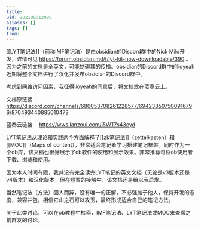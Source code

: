 ```yaml
---
title: 
uid: 202108012020
aliases: []
tags: []
from: 
---
```

[[LYT笔记法]]（前称IMF笔记法）是由obsidian的Discord群中的Nick Milo开发，详情可见 https://forum.obsidian.md/t/lyt-kit-now-downloadable/390 。因为之前的文档是全英文，可能妨碍其的传播。obsidian的Discord群中的lioyeah近期将整个文档进行了汉化并发布obsidian的Discord群中。

考虑到网络访问因素，我征得lioyeah的同意后，将文档放在蓝奏云上。

文档原链接： https://discord.com/channels/686053708261228577/694233507500916796/870493440885010473

蓝奏云链接： https://wws.lanzoui.com/i5WT7s43eyd

LYT笔记法从理论和实践两个方面解释了[[zk笔记法]]（zettelkasten）和[[MOC]]（Maps of content），非常适合笔记者学习搭建笔记框架。同时作为一个ob库，该文档也很好展示了ob软件的使用和展示效果。非常推荐每位ob使用者下载、浏览和使用。

因为本人时间有限，我并没有完全读完LYT笔记的英文文档（无论是v3版本还是v4版本）和汉化版本，但在短暂的接触中，该文档还是给以我启发。

当然笔记法（方法）因人而异，没有唯一的正解，不必强加于他人，保持开发的态度，兼容并包，相信它山之石可以攻玉，最终形成适合自己的笔记方法。

关于此类讨论，可以在ob教程中检索，IMF笔记法、LYT笔记法或MOC来查看之前群友的讨论。
